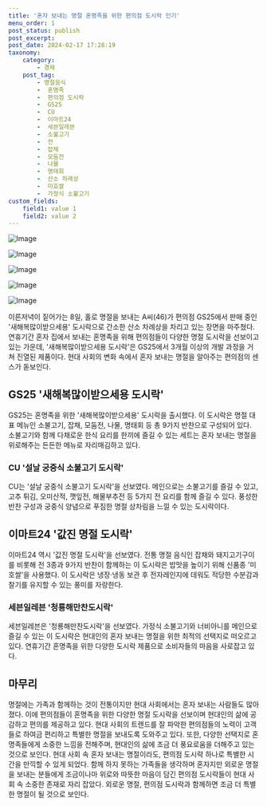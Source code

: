 ```yaml
---
title: '혼자 보내는 명절 혼명족을 위한 편의점 도시락 인기'
menu_order: 1
post_status: publish
post_excerpt: 
post_date: 2024-02-17 17:28:19
taxonomy:
    category:
        - 경제
    post_tag:
        - 명절음식
        -  혼명족
        -  편의점 도시락
        -  GS25
        -  CU
        -  이마트24
        -  세븐일레븐
        -  소불고기
        -  전
        -  잡채
        -  모둠전
        -  나물
        -  명태회
        -  산소 차례상
        -  미호쌀
        -  가정식 소불고기
custom_fields:
    field1: value 1
    field2: value 2
---
```


![Image](https://imgnews.pstatic.net/image/648/2024/02/11/0000023256_001_20240211113001707.jpg?type=w647)

![Image](https://imgnews.pstatic.net/image/648/2024/02/11/0000023256_002_20240211113001821.jpg?type=w647)

![Image](https://imgnews.pstatic.net/image/648/2024/02/11/0000023256_003_20240211113001943.jpg?type=w647)

![Image](https://imgnews.pstatic.net/image/648/2024/02/11/0000023256_004_20240211113002078.jpg?type=w647)

![Image](https://imgnews.pstatic.net/image/648/2024/02/11/0000023256_005_20240211113002175.jpg?type=w647)

이른저녁이 짙어가는 8일, 홀로 명절을 보내는 A씨(46)가 편의점 GS25에서 판매 중인 '새해복많이받으세용' 도시락으로 간소한 산소 차례상을 차리고 있는 장면을 마주쳤다. 연휴기간 혼자 집에서 보내는 혼명족을 위해 편의점들이 다양한 명절 도시락을 선보이고 있는 가운데, '새해복많이받으세용 도시락'은 GS25에서 3개월 이상의 개발 과정을 거쳐 진열된 제품이다. 현대 사회의 변화 속에서 혼자 보내는 명절을 알아주는 편의점의 센스가 돋보인다.
## GS25 '새해복많이받으세용 도시락'
GS25는 혼명족을 위한 '새해복많이받으세용' 도시락을 출시했다. 이 도시락은 명절 대표 메뉴인 소불고기, 잡채, 모둠전, 나물, 명태회 등 총 9가지 반찬으로 구성되어 있다. 소불고기와 함께 다채로운 한식 요리를 한끼에 즐길 수 있는 세트는 혼자 보내는 명절을 위로해주는 든든한 메뉴로 자리매김하고 있다.
### CU '설날 궁중식 소불고기 도시락'
CU는 '설날 궁중식 소불고기 도시락'을 선보였다. 메인으로는 소불고기를 즐길 수 있고, 고추 튀김, 오미산적, 깻잎전, 해물부추전 등 5가지 전 요리를 함께 즐길 수 있다. 풍성한 반찬 구성과 궁중식 양념으로 푸짐한 명절 상차림을 느낄 수 있는 도시락이다.
## 이마트24 '값진 명절 도시락'
이마트24 역시 '값진 명절 도시락'을 선보였다. 전통 명절 음식인 잡채와 돼지고기구이를 비롯해 전 3종과 9가지 반찬이 함께하는 이 도시락은 밥맛을 높이기 위해 신품종 '미호쌀'을 사용했다. 이 도시락은 냉장·냉동 보관 후 전자레인지에 데워도 적당한 수분감과 찰기를 유지할 수 있는 풍미를 자랑한다.
### 세븐일레븐 '청룡해만찬도시락'
세븐일레븐은 '청룡해만찬도시락'을 선보였다. 가정식 소불고기와 너비아니를 메인으로 즐길 수 있는 이 도시락은 현대인의 혼자 보내는 명절을 위한 최적의 선택지로 떠오르고 있다. 연휴기간 혼명족을 위한 다양한 도시락 제품으로 소비자들의 마음을 사로잡고 있다.
## 마무리
명절에는 가족과 함께하는 것이 전통이지만 현대 사회에서는 혼자 보내는 사람들도 많아졌다. 이에 편의점들이 혼명족을 위한 다양한 명절 도시락을 선보이며 현대인의 삶에 공감하고 편의를 제공하고 있다. 현대 사회의 트렌드를 잘 파악한 편의점들의 노력이 고객들로 하여금 편리하고 특별한 명절을 보내도록 도와주고 있다. 또한, 다양한 선택지로 혼명족들에게 소중한 느낌을 전해주며, 현대인의 삶에 조금 더 풍요로움을 더해주고 있는 것으로 보인다. 현대 사회 속 혼자 보내는 명절이라도, 편의점 도시락 하나로 특별한 시간을 만끽할 수 있게 되었다. 함께 하지 못하는 가족들을 생각하며 혼자지만 외로운 명절을 보내는 분들에게 조금이나마 위로와 따뜻한 마음이 담긴 편의점 도시락들이 현대 사회 속 소중한 존재로 자리 잡았다. 외로운 명절, 편의점 도시락과 함께하면 조금 더 특별한 명절이 될 것으로 보인다.
